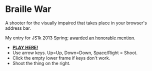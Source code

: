 # Braille War

A shooter for the visually impaired that takes place in your browser's address bar.

My entry for JS1k 2013 Spring; [awarded an honorable mention](https://gist.github.com/zz85/5522800).

 * [**PLAY HERE!**](http://js1k.com/2013-spring/demo/1377)
 * Use arrow keys. Up=Up, Down=Down, Space/Right = Shoot.  
 * Click the empty lower frame if keys don't work. 
 * Shoot the thing on the right.
